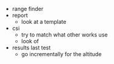 
- range finder  
- report  
	- look at a template
- csi  
	- try to match what other works use
	- look of 
- results last test
	- go incrementally for the altitude







